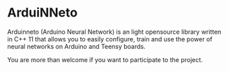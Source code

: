 # ArduiNNeto
Arduinneto (Arduino Neural Network) is an light opensource library written in C++ 11 that allows you to easily configure, train and use the power of neural networks on Arduino and Teensy boards.

You are more than welcome if you want to participate to the project.




